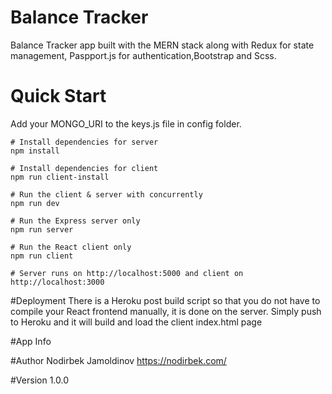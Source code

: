# Balance Tracker
Balance Tracker app built with the MERN stack along with Redux for state management, Paspport.js for authentication,Bootstrap and Scss.

# Quick Start
Add your MONGO_URI to the keys.js file in config folder.

	# Install dependencies for server
	npm install

	# Install dependencies for client
	npm run client-install

	# Run the client & server with concurrently
	npm run dev

	# Run the Express server only
	npm run server

	# Run the React client only
	npm run client

	# Server runs on http://localhost:5000 and client on http://localhost:3000

#Deployment
There is a Heroku post build script so that you do not have to compile your React frontend manually, it is done on the server. Simply push to Heroku and it will build and load the client index.html page

#App Info

#Author
Nodirbek Jamoldinov https://nodirbek.com/

#Version
1.0.0
